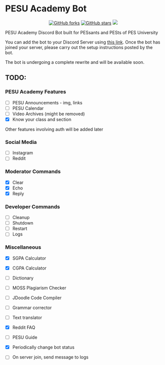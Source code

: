 # PESU Academy Bot

<p align="center">
    <a href="https://github.com/HackerSpace-PESU/pesu-academy-bot/issues" alt="issues">
    <img alt="GitHub forks" src="https://img.shields.io/github/issues/HackerSpace-PESU/pesu-academy-bot"></a>
    <a href="https://github.com/HackerSpace-PESU/pesu-academy-bot/stargazers" alt="Stars">
    <img alt="GitHub stars" src="https://img.shields.io/github/stars/HackerSpace-PESU/pesu-academy-bot"></a>
    <a href="https://github.com/HackerSpace-PESU/pesu-academy-bot/contributors" alt="Contributors">
    <img src="https://img.shields.io/github/contributors/HackerSpace-PESU/pesu-academy-bot"/></a>
</p>

PESU Academy Discord Bot built for PESsants and PESts of PES University

You can add the bot to your Discord Server using [this link](https://discord.com/api/oauth2/authorize?client_id=847138055978614845&permissions=277025647616&scope=bot). Once the bot has joined your server, please carry out the setup instructions posted by the bot.

The bot is undergoing a complete rewrite and will be available soon.

## TODO:

### PESU Academy Features
- [ ] PESU Announcements - img, links
- [ ] PESU Calendar
- [ ] Video Archives (might be removed)
- [x] Know your class and section

Other features involving auth will be added later

### Social Media
- [ ] Instagram
- [ ] Reddit

### Moderator Commands
- [x] Clear
- [x] Echo
- [x] Reply

### Developer Commands
- [ ] Cleanup
- [ ] Shutdown
- [ ] Restart
- [ ] Logs

### Miscellaneous
- [x] SGPA Calculator
- [x] CGPA Calculator
- [ ] Dictionary
- [ ] MOSS Plagiarism Checker
- [ ] JDoodle Code Compiler
- [ ] Grammar corrector
- [ ] Text translator
- [x] Reddit FAQ
- [ ] PESU Guide
- [x] Periodically change bot status
- [ ] On server join, send message to logs




